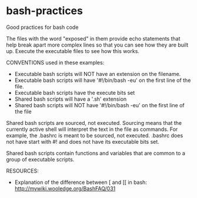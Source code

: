 # bash-practices
Good practices for bash code

The files with the word "exposed" in them provide echo statements that help break
apart more complex lines so that you can see how they are built up. Execute the 
executable files to see how this works.


CONVENTIONS used in these examples:

* Executable bash scripts will NOT have an extension on the filename. 
* Executable bash scripts will have '#!/bin/bash -eu' on the first line of the file.
* Executable bash scripts have the execute bits set
* Shared bash scripts will have a '.sh' extension
* Shared bash scripts will NOT have '#!/bin/bash -eu' on the first line of the file

Shared bash scripts are sourced, not executed. Sourcing means that the currently 
active shell will interpret the text in the file as commands. For example, the .bashrc is
meant to be sourced, not executed. .bashrc does not have start with #! and does not 
have its executable bits set.

Shared bash scripts contain functions and variables that are common to a group of
executable scripts.





RESOURCES:

* Explanation of the difference between [ and [[ in bash: 
		http://mywiki.wooledge.org/BashFAQ/031
